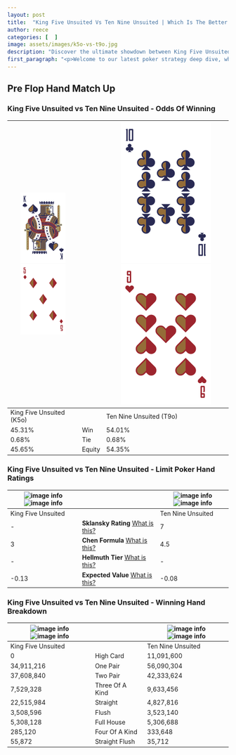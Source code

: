 ```yaml
---
layout: post
title:  "King Five Unsuited Vs Ten Nine Unsuited | Which Is The Better Hand In Poker? A Complete Guide"
author: reece
categories: [  ]
image: assets/images/k5o-vs-t9o.jpg
description: "Discover the ultimate showdown between King Five Unsuited and Ten Nine Unsuited in poker! Uncover the odds, strategies, and scenarios where one hand triumphs over the other. Get ready to up your poker game with this thrilling analysis."
first_paragraph: "<p>Welcome to our latest poker strategy deep dive, where we're pitting two distinct hands against each other in a high-stakes showdown: King Five Unsuited vs Ten Nine Unsuited.</p><p>In the dynamic world of poker, every decision counts, and knowing which hand holds the upper hand is key to your success at the table.</p><p>In this article, we'll dissect these two hands, explore the scenarios where one dominates the other, and equip you with the knowledge to make strategic choices that can tip the odds in your favor.</p><p>Get ready to unravel the intriguing dynamics of these poker hands and elevate your game to new heights.</p>"
---
```




[comment]: # (sp0)

## Pre Flop Hand Match Up

<div class="table hand-ratings" markdown="1"> 



### King Five Unsuited vs Ten Nine Unsuited - Odds Of Winning


    
| ![image info](assets/images/hand1/K.png) ![image info](assets/images/hand1/5o.png) |  | ![image info](assets/images/hand2/T.png) ![image info](assets/images/hand2/9o.png) |
| -------- | -------- | -------- |
| King Five Unsuited (K5o) |  | Ten Nine Unsuited (T9o) |
| 45.31% | Win | 54.01% |
| 0.68% | Tie | 0.68% |
| 45.65% | Equity | 54.35% |




[comment]: # (sp1)



### King Five Unsuited vs Ten Nine Unsuited - Limit Poker Hand Ratings


    
| ![image info](https://www.riverpairs.com/assets/images/hand1/K.png) ![image info](https://www.riverpairs.com/assets/images/hand1/5o.png) |  | ![image info](https://www.riverpairs.com/assets/images/hand2/T.png) ![image info](https://www.riverpairs.com/assets/images/hand2/9o.png) |
| -------- | -------- | -------- |
| King Five Unsuited |  | Ten Nine Unsuited |
| - | **Sklansky Rating** [What is this?](/sklansky-rating-explained) | 7 |
| 3 | **Chen Formula** [What is this?](/chen-formula-explained) | 4.5 |
| - | **Hellmuth Tier** [What is this?](/Hellmuth-tier-explained) | - |
| -0.13 | **Expected Value** [What is this?](/expected-value-explained) | -0.08 |




[comment]: # (sp2)



### King Five Unsuited vs Ten Nine Unsuited - Winning Hand Breakdown


    
| ![image info](https://www.riverpairs.com/assets/images/hand1/K.png) ![image info](https://www.riverpairs.com/assets/images/hand1/5o.png) |  | ![image info](https://www.riverpairs.com/assets/images/hand2/T.png) ![image info](https://www.riverpairs.com/assets/images/hand2/9o.png) |
| -------- | -------- | -------- |
| King Five Unsuited |  | Ten Nine Unsuited |
| 0 | High Card | 11,091,600 |
| 34,911,216 | One Pair | 56,090,304 |
| 37,608,840 | Two Pair | 42,333,624 |
| 7,529,328 | Three Of A Kind | 9,633,456 |
| 22,515,984 | Straight | 4,827,816 |
| 3,508,596 | Flush | 3,523,140 |
| 5,308,128 | Full House | 5,306,688 |
| 285,120 | Four Of A Kind | 333,648 |
| 55,872 | Straight Flush | 35,712 |




[comment]: # (sp3)



</div>

[comment]: # (sp4)



[comment]: # (sp5)

